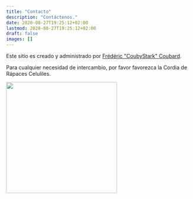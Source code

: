 ```yaml
---
title: "Contacto"
description: "Contáctenos."
date: 2020-08-27T19:25:12+02:00
lastmod: 2020-08-27T19:25:12+02:00
draft: false
images: []
---
```


<div class="pb-4">
    <p>Este sitio es creado y administrado por <a href="https://www.linkedin.com/in/couby"><i class="fab fa-linkedin"></i> Frédéric "CoubyStark" Coubard</a>.</p>
    <p>Para cualquier necesidad de intercambio, por favor favorezca la Cordia de Rápaces Celuliles.</p>
    <a href="https://discord.gg/52B4WasJfZ"><img class="rounded text-start" src="/images/Tigre_Discord.svg" alt="" width="300" height="300"></a>
</div>
